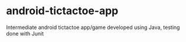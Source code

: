# android-tictactoe-app
Intermediate android tictactoe app/game developed using Java, testing done with Junit
